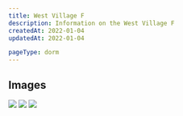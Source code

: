 ```yaml
---
title: West Village F
description: Information on the West Village F
createdAt: 2022-01-04
updatedAt: 2022-01-04

pageType: dorm
---
```


## Images

<Expandable title="Videos" icon="video" variant="gray">
  <div className="grid grid-cols-1 gap-base">
    <YoutubeEmbed videoId="AhDZgHf2kDA" />
  </div>
</Expandable>

<Expandable title="Floor Plans" variant="gray">
  <div className="grid grid-cols-1 gap-base">
    <Image src={"/housing/west-village-f/plan1.jpg"} height={417} width={661} quality={50} />
    <Image src={"/housing/west-village-f/plan2.jpg"} height={497} width={713} quality={50} />
    <Image src={"/housing/west-village-f/plan3.jpg"} height={397} width={579} quality={50} />
  </div>
</Expandable>
